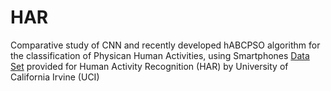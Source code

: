 # HAR
Comparative study of CNN  and recently developed  hABCPSO algorithm for the classification of Physican Human Activities, using Smartphones [Data Set](https://archive.ics.uci.edu/ml/datasets/human+activity+recognition+using+smartphones) provided for Human Activity Recognition (HAR) by University of California Irvine (UCI)
